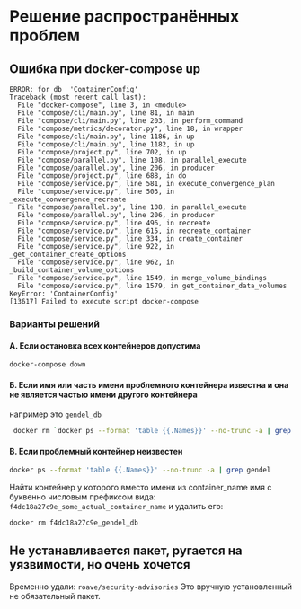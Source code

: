 # Решение распространённых проблем

## Ошибка при docker-compose up
```
ERROR: for db  'ContainerConfig'
Traceback (most recent call last):
  File "docker-compose", line 3, in <module>
  File "compose/cli/main.py", line 81, in main
  File "compose/cli/main.py", line 203, in perform_command
  File "compose/metrics/decorator.py", line 18, in wrapper
  File "compose/cli/main.py", line 1186, in up
  File "compose/cli/main.py", line 1182, in up
  File "compose/project.py", line 702, in up
  File "compose/parallel.py", line 108, in parallel_execute
  File "compose/parallel.py", line 206, in producer
  File "compose/project.py", line 688, in do
  File "compose/service.py", line 581, in execute_convergence_plan
  File "compose/service.py", line 503, in _execute_convergence_recreate
  File "compose/parallel.py", line 108, in parallel_execute
  File "compose/parallel.py", line 206, in producer
  File "compose/service.py", line 496, in recreate
  File "compose/service.py", line 615, in recreate_container
  File "compose/service.py", line 334, in create_container
  File "compose/service.py", line 922, in _get_container_create_options
  File "compose/service.py", line 962, in _build_container_volume_options
  File "compose/service.py", line 1549, in merge_volume_bindings
  File "compose/service.py", line 1579, in get_container_data_volumes
KeyError: 'ContainerConfig'
[13617] Failed to execute script docker-compose
```

### Варианты решений

#### А. Если остановка всех контейнеров допустима
```bash
docker-compose down
```

#### Б. Если имя или часть имени проблемного контейнера известна и она не является частью имени другого контейнера
например это `gendel_db`
```bash
 docker rm `docker ps --format 'table {{.Names}}' --no-trunc -a | grep gendel_db`
```

#### В. Если проблемный контейнер неизвестен
```bash
docker ps --format 'table {{.Names}}' --no-trunc -a | grep gendel
```
Найти контейнер у которого вместо имени из container_name имя с буквенно числовым префиксом вида: `f4dc18a27c9e_some_actual_container_name` и удалить его:
```bash
docker rm f4dc18a27c9e_gendel_db
```

## Не устанавливается пакет, ругается на уязвимости, но очень хочется
Временно удали:
`roave/security-advisories`
Это вручную установленный не обязательный пакет.